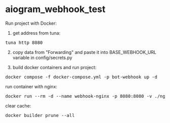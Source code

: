 # aiogram_webhook_test


Run project with Docker:

1. get address from tuna:
<pre>tuna http 8080</pre>

2. copy data from "Forwarding" and paste it into BASE_WEBHOOK_URL variable in config/secrets.py

3. build docker containers and run project:
<pre>docker compose -f docker-compose.yml -p bot-webhook up -d</pre>


run container with nginx:
<pre>
docker run --rm -d --name webhook-nginx -p 8080:8080 -v ./nginx:/etc/nginx/conf.d nginx
</pre>

clear cache:
<pre>
docker builder prune --all
</pre>
